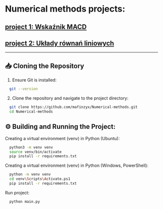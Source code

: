 # Numerical methods projects:
## [project 1: Wskaźnik MACD](Project_1/MN_Sprawozdanie.pdf)
## [project 2: Układy równań liniowych](Project_2/MN_2.pdf)

---
  ## 📥 **Cloning the Repository**

  1. Ensure Git is installed:  
    
  ```bash
    git --version
  ```
    
  2. Clone the repository and navigate to the project directory:  
    
  ```bash
    git clone https://github.com/mafinzyx/Numerical-methods.git
    cd Numerical-methods
  ```
## ⚙️ Building and Running the Project:
  Creating a virtual environment (venv) in Python (Ubuntu):
  ```bash
    python3 -m venv venv
    source venv/bin/activate
    pip install -r requirements.txt
  ```  
  Creating a virtual environment (venv) in Python (Windows, PowerShell):
  ```bash 
    python -m venv venv
    cd venv\Scripts\Activate.ps1
    pip install -r requirements.txt
  ```
  Run project:
  ```bash 
    python main.py
  ```
